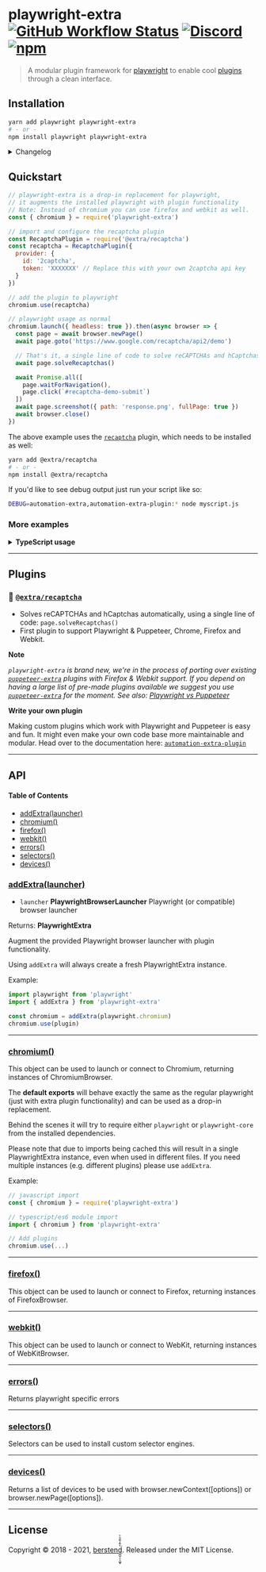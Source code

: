 # playwright-extra [![GitHub Workflow Status](https://img.shields.io/github/workflow/status/berstend/puppeteer-extra/Test/master)](https://github.com/berstend/puppeteer-extra/actions) [![Discord](https://img.shields.io/discord/737009125862408274)](http://scraping-chat.cf) [![npm](https://img.shields.io/npm/v/playwright-extra.svg)](https://www.npmjs.com/package/playwright-extra)

> A modular plugin framework for [playwright](https://github.com/microsoft/playwright) to enable cool [plugins](#plugins) through a clean interface.

## Installation

```bash
yarn add playwright playwright-extra
# - or -
npm install playwright playwright-extra
```

<details>
 <summary>Changelog</summary>

- v4.2
  - Initial public release

</details>

## Quickstart

```js
// playwright-extra is a drop-in replacement for playwright,
// it augments the installed playwright with plugin functionality
// Note: Instead of chromium you can use firefox and webkit as well.
const { chromium } = require('playwright-extra')

// import and configure the recaptcha plugin
const RecaptchaPlugin = require('@extra/recaptcha')
const recaptcha = RecaptchaPlugin({
  provider: {
    id: '2captcha',
    token: 'XXXXXXX' // Replace this with your own 2captcha api key
  }
})

// add the plugin to playwright
chromium.use(recaptcha)

// playwright usage as normal
chromium.launch({ headless: true }).then(async browser => {
  const page = await browser.newPage()
  await page.goto('https://www.google.com/recaptcha/api2/demo')

  // That's it, a single line of code to solve reCAPTCHAs and hCaptchas 🎉
  await page.solveRecaptchas()

  await Promise.all([
    page.waitForNavigation(),
    page.click(`#recaptcha-demo-submit`)
  ])
  await page.screenshot({ path: 'response.png', fullPage: true })
  await browser.close()
})
```

The above example uses the [`recaptcha`](/packages/plugin-recaptcha) plugin, which needs to be installed as well:

```bash
yarn add @extra/recaptcha
# - or -
npm install @extra/recaptcha
```

If you'd like to see debug output just run your script like so:

```bash
DEBUG=automation-extra,automation-extra-plugin:* node myscript.js
```

### More examples

<details>
 <summary><strong>TypeScript usage</strong></summary><br/>

`playwright-extra` and most plugins are written in TS, so you get perfect type support out of the box. :)

```ts
import { chromium } from 'playwright-extra'
// if you need types as well:
import { chromium, Playwright } from 'playwright-extra'
```

</details>

---

## Plugins

### 🏴 [`@extra/recaptcha`](/packages/plugin-recaptcha)

- Solves reCAPTCHAs and hCaptchas automatically, using a single line of code: `page.solveRecaptchas()`
- First plugin to support Playwright & Puppeteer, Chrome, Firefox and Webkit.

**Note**

_`playwright-extra` is brand new, we're in the process of porting over existing [`puppeteer-extra`] plugins with Firefox & Webkit support. If you depend on having a large list of pre-made plugins available we suggest you use [`puppeteer-extra`] for the moment. See also: [Playwright vs Puppeteer](https://github.com/berstend/puppeteer-extra/wiki/Playwright-vs-Puppeteer)_

**Write your own plugin**

Making custom plugins which work with Playwright and Puppeteer is easy and fun. It might even make your own code base more maintainable and modular. Head over to the documentation here: [`automation-extra-plugin`](https://github.com/berstend/puppeteer-extra/tree/master/packages/automation-extra-plugin)

---

## API

<!--
    Documentation is auto-generated by a custom fork of documentation.js
    More info: https://github.com/berstend/documentation-markdown-themes/wiki#documentationjs-with-markdown-theme-support
    Update this documentation by updating the source code.
-->

#### Table of Contents

- [addExtra(launcher)](#addextralauncher)
- [chromium()](#chromium)
- [firefox()](#firefox)
- [webkit()](#webkit)
- [errors()](#errors)
- [selectors()](#selectors)
- [devices()](#devices)

### [addExtra(launcher)](https://github.com/berstend/puppeteer-extra/blob/7a9082f9837f2403099e2181d639aa0065c51ba9/packages/playwright-extra/src/index.ts#L23-L25)

- `launcher` **PlaywrightBrowserLauncher** Playwright (or compatible) browser launcher

Returns: **PlaywrightExtra**

Augment the provided Playwright browser launcher with plugin functionality.

Using `addExtra` will always create a fresh PlaywrightExtra instance.

Example:

```javascript
import playwright from 'playwright'
import { addExtra } from 'playwright-extra'

const chromium = addExtra(playwright.chromium)
chromium.use(plugin)
```

---

### [chromium()](https://github.com/berstend/puppeteer-extra/blob/7a9082f9837f2403099e2181d639aa0065c51ba9/packages/playwright-extra/src/index.ts#L55-L55)

This object can be used to launch or connect to Chromium, returning instances of ChromiumBrowser.

The **default exports** will behave exactly the same as the regular playwright
(just with extra plugin functionality) and can be used as a drop-in replacement.

Behind the scenes it will try to require either `playwright`
or `playwright-core` from the installed dependencies.

Please note that due to imports being cached this will result in a single
PlaywrightExtra instance, even when used in different files. If you need multiple
instances (e.g. different plugins) please use `addExtra`.

Example:

```javascript
// javascript import
const { chromium } = require('playwright-extra')

// typescript/es6 module import
import { chromium } from 'playwright-extra'

// Add plugins
chromium.use(...)
```

---

### [firefox()](https://github.com/berstend/puppeteer-extra/blob/7a9082f9837f2403099e2181d639aa0065c51ba9/packages/playwright-extra/src/index.ts#L57-L57)

This object can be used to launch or connect to Firefox, returning instances of FirefoxBrowser.

---

### [webkit()](https://github.com/berstend/puppeteer-extra/blob/7a9082f9837f2403099e2181d639aa0065c51ba9/packages/playwright-extra/src/index.ts#L59-L59)

This object can be used to launch or connect to WebKit, returning instances of WebKitBrowser.

---

### [errors()](https://github.com/berstend/puppeteer-extra/blob/7a9082f9837f2403099e2181d639aa0065c51ba9/packages/playwright-extra/src/index.ts#L62-L62)

Returns playwright specific errors

---

### [selectors()](https://github.com/berstend/puppeteer-extra/blob/7a9082f9837f2403099e2181d639aa0065c51ba9/packages/playwright-extra/src/index.ts#L64-L64)

Selectors can be used to install custom selector engines.

---

### [devices()](https://github.com/berstend/puppeteer-extra/blob/7a9082f9837f2403099e2181d639aa0065c51ba9/packages/playwright-extra/src/index.ts#L66-L66)

Returns a list of devices to be used with browser.newContext([options]) or browser.newPage([options]).

---

## License

Copyright © 2018 - 2021, [berstend̡̲̫̹̠̖͚͓̔̄̓̐̄͛̀͘](https://github.com/berstend). Released under the MIT License.

<!--
  Reference links
-->

[playwright-extra]: https://github.com/berstend/puppeteer-extra/tree/master/packages/playwright-extra
[puppeteer-extra]: https://github.com/berstend/puppeteer-extra/tree/master/packages/puppeteer-extra
[`puppeteer-extra`]: https://github.com/berstend/puppeteer-extra/tree/master/packages/puppeteer-extra
